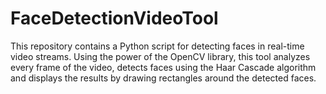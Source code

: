 # FaceDetectionVideoTool
This repository contains a Python script for detecting faces in real-time video streams. Using the power of the OpenCV library, this tool analyzes every frame of the video, detects faces using the Haar Cascade algorithm and displays the results by drawing rectangles around the detected faces.
